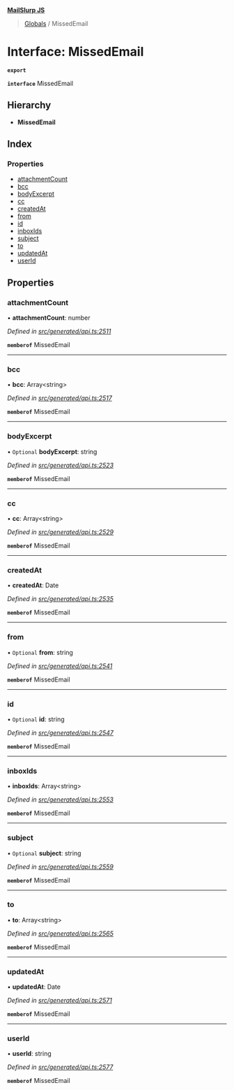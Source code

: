 **[MailSlurp JS](../README.md)**

> [Globals](../README.md) / MissedEmail

# Interface: MissedEmail

**`export`** 

**`interface`** MissedEmail

## Hierarchy

* **MissedEmail**

## Index

### Properties

* [attachmentCount](missedemail.md#attachmentcount)
* [bcc](missedemail.md#bcc)
* [bodyExcerpt](missedemail.md#bodyexcerpt)
* [cc](missedemail.md#cc)
* [createdAt](missedemail.md#createdat)
* [from](missedemail.md#from)
* [id](missedemail.md#id)
* [inboxIds](missedemail.md#inboxids)
* [subject](missedemail.md#subject)
* [to](missedemail.md#to)
* [updatedAt](missedemail.md#updatedat)
* [userId](missedemail.md#userid)

## Properties

### attachmentCount

•  **attachmentCount**: number

*Defined in [src/generated/api.ts:2511](https://github.com/mailslurp/mailslurp-client/blob/a8663d0/src/generated/api.ts#L2511)*

**`memberof`** MissedEmail

___

### bcc

•  **bcc**: Array\<string>

*Defined in [src/generated/api.ts:2517](https://github.com/mailslurp/mailslurp-client/blob/a8663d0/src/generated/api.ts#L2517)*

**`memberof`** MissedEmail

___

### bodyExcerpt

• `Optional` **bodyExcerpt**: string

*Defined in [src/generated/api.ts:2523](https://github.com/mailslurp/mailslurp-client/blob/a8663d0/src/generated/api.ts#L2523)*

**`memberof`** MissedEmail

___

### cc

•  **cc**: Array\<string>

*Defined in [src/generated/api.ts:2529](https://github.com/mailslurp/mailslurp-client/blob/a8663d0/src/generated/api.ts#L2529)*

**`memberof`** MissedEmail

___

### createdAt

•  **createdAt**: Date

*Defined in [src/generated/api.ts:2535](https://github.com/mailslurp/mailslurp-client/blob/a8663d0/src/generated/api.ts#L2535)*

**`memberof`** MissedEmail

___

### from

• `Optional` **from**: string

*Defined in [src/generated/api.ts:2541](https://github.com/mailslurp/mailslurp-client/blob/a8663d0/src/generated/api.ts#L2541)*

**`memberof`** MissedEmail

___

### id

• `Optional` **id**: string

*Defined in [src/generated/api.ts:2547](https://github.com/mailslurp/mailslurp-client/blob/a8663d0/src/generated/api.ts#L2547)*

**`memberof`** MissedEmail

___

### inboxIds

•  **inboxIds**: Array\<string>

*Defined in [src/generated/api.ts:2553](https://github.com/mailslurp/mailslurp-client/blob/a8663d0/src/generated/api.ts#L2553)*

**`memberof`** MissedEmail

___

### subject

• `Optional` **subject**: string

*Defined in [src/generated/api.ts:2559](https://github.com/mailslurp/mailslurp-client/blob/a8663d0/src/generated/api.ts#L2559)*

**`memberof`** MissedEmail

___

### to

•  **to**: Array\<string>

*Defined in [src/generated/api.ts:2565](https://github.com/mailslurp/mailslurp-client/blob/a8663d0/src/generated/api.ts#L2565)*

**`memberof`** MissedEmail

___

### updatedAt

•  **updatedAt**: Date

*Defined in [src/generated/api.ts:2571](https://github.com/mailslurp/mailslurp-client/blob/a8663d0/src/generated/api.ts#L2571)*

**`memberof`** MissedEmail

___

### userId

•  **userId**: string

*Defined in [src/generated/api.ts:2577](https://github.com/mailslurp/mailslurp-client/blob/a8663d0/src/generated/api.ts#L2577)*

**`memberof`** MissedEmail
